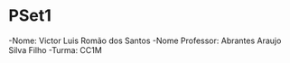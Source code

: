 # PSet1

-Nome: Victor Luis Romão dos Santos
-Nome Professor: Abrantes Araujo Silva Filho
-Turma: CC1M
